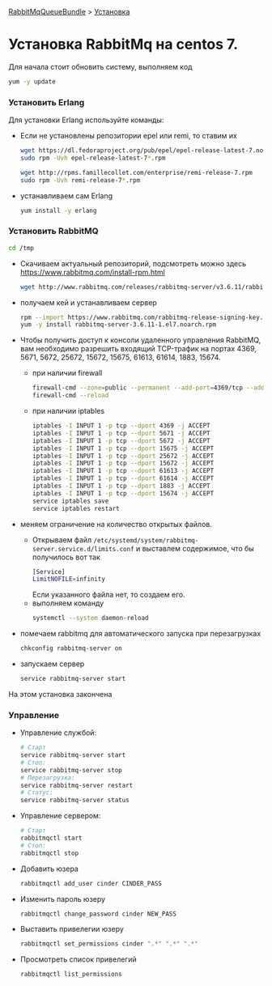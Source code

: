 [RabbitMqQueueBundle](https://saqot.github.io/RabbitMqQueueBundle/) >
[Установка](index-ru.md)

# Установка RabbitMq на centos 7.

Для начала стоит обновить систему, выполняем код
```sh
yum -y update
```
### Установить Erlang
Для установки Erlang используйте команды:
* Если не установлены репозитории epel или remi, то ставим их
	```sh
	wget https://dl.fedoraproject.org/pub/epel/epel-release-latest-7.noarch.rpm
	sudo rpm -Uvh epel-release-latest-7*.rpm
    ```
    ```sh
	wget http://rpms.famillecollet.com/enterprise/remi-release-7.rpm
	sudo rpm -Uvh remi-release-7*.rpm
	```
* устанавливаем сам Erlang
	```sh
	yum install -y erlang
	```
	
### Установить RabbitMQ
```sh
cd /tmp
```
* Скачиваем актуальный репозиторий, подсмотреть можно здесь <https://www.rabbitmq.com/install-rpm.html> 
	```sh
	wget http://www.rabbitmq.com/releases/rabbitmq-server/v3.6.11/rabbitmq-server-3.6.11-1.el7.noarch.rpm
	```
* получаем кей и устанавливаем сервер
	```sh
	rpm --import https://www.rabbitmq.com/rabbitmq-release-signing-key.asc
	yum -y install rabbitmq-server-3.6.11-1.el7.noarch.rpm
	```

* Чтобы получить доступ к консоли удаленного управления RabbitMQ, вам необходимо разрешить входящий TCP-трафик на портах 4369, 5671, 5672, 25672, 15672, 15675, 61613, 61614, 1883, 15674.

	* при наличии firewall
		```sh
		firewall-cmd --zone=public --permanent --add-port=4369/tcp --add-port=5671-5672/tcp --add-port=25672/tcp --add-port=15672-15675/tcp  --add-port=61613-61614/tcp --add-port=1883/tcp --add-port=15674/tcp
		firewall-cmd --reload
		```
	* при наличии iptables
		```sh
		iptables -I INPUT 1 -p tcp --dport 4369 -j ACCEPT
		iptables -I INPUT 1 -p tcp --dport 5671 -j ACCEPT
		iptables -I INPUT 1 -p tcp --dport 5672 -j ACCEPT
		iptables -I INPUT 1 -p tcp --dport 15675 -j ACCEPT
		iptables -I INPUT 1 -p tcp --dport 25672 -j ACCEPT
		iptables -I INPUT 1 -p tcp --dport 15672 -j ACCEPT
		iptables -I INPUT 1 -p tcp --dport 61613 -j ACCEPT
		iptables -I INPUT 1 -p tcp --dport 61614 -j ACCEPT
		iptables -I INPUT 1 -p tcp --dport 1883 -j ACCEPT
		iptables -I INPUT 1 -p tcp --dport 15674 -j ACCEPT
		service iptables save
		service iptables restart
		```
* меняем ограничение на количество открытых файлов. 
	* Открываем файл `/etc/systemd/system/rabbitmq-server.service.d/limits.conf` и выставлем содержимое, что бы получилось вот так
		```bash
		[Service]
		LimitNOFILE=infinity
		```
		Если указанного файла нет, то создаем его.
	* выполняем команду
		```sh
		systemctl --system daemon-reload
		```
* помечаем rabbitmq для автоматического запуска при перезагрузках
	```sh
	chkconfig rabbitmq-server on
	```
* запускаем сервер
	```sh
	service rabbitmq-server start
	```
На этом установка закончена	

### Управление
* Управление службой:
	```sh
	# Старт
	service rabbitmq-server start
	# Стоп:
	service rabbitmq-server stop
	# Перезагрузка:
	service rabbitmq-server restart
	# Статус:
	service rabbitmq-server status
	```
* Управление сервером:
	```bash
	# Старт
	rabbitmqctl start
	# Стоп:
	rabbitmqctl stop
	```
	
* Добавить юзера
	```bash
	rabbitmqctl add_user cinder CINDER_PASS
	```
	
* Изменить пароль юзеру
	```bash
	rabbitmqctl change_password cinder NEW_PASS
	```
	
* Выставить привелегии юзеру
	```bash
	rabbitmqctl set_permissions cinder ".*" ".*" ".*"
	```
	
* Просмотреть список привелегий
	```bash
	rabbitmqctl list_permissions
	```
